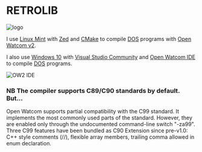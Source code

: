 # RETROLIB
![logo](https://cldup.com/DL5x924VJS.jpg)

I use [Linux Mint](https://linuxmint.com/) with [Zed](https://zed.dev/) and [CMake](https://cmake.org/) to compile [DOS](https://en.wikipedia.org/wiki/DOS) programs with [Open Watcom v2](https://github.com/open-watcom/open-watcom-v2).

I also use [Windows 10](https://www.microsoft.com/en-us/software-download/windows10) with [Visual Studio Community](https://visualstudio.microsoft.com/vs/community/) and [Open Watcom IDE](https://open-watcom.github.io/open-watcom-v2-wikidocs/c_readme.html) to compile [DOS](https://en.wikipedia.org/wiki/DOS) programs.

![OW2 IDE](https://open-watcom.github.io/open-watcom-v2-wikidocs/ide1c.bmp)

### NB The compiler supports C89/C90 standards by default. But... 
Open Watcom supports partial compatibility with the C99 standard. It implements the most commonly used parts of the standard. However, they are enabled only through the undocumented command-line switch "-za99". Three C99 features have been bundled as C90 Extension since pre-v1.0: C++ style comments (//), flexible array members, trailing comma allowed in enum declaration.
